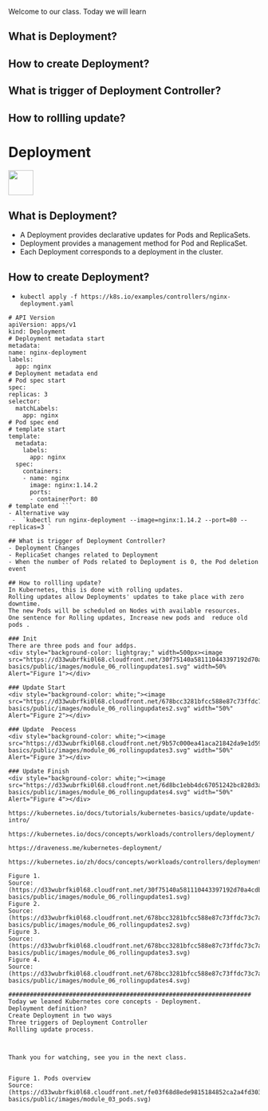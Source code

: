 Welcome to our class. Today we will learn 
## What is Deployment?  
## How to create Deployment?
## What is trigger of Deployment Controller?
## How to rollling update?


# Deployment
<image src ="https://github.com/kubernetes/community/blob/master/icons/png/resources/labeled/deploy-256.png?raw=true" width="50">  

## What is Deployment?  
- A Deployment provides declarative updates for Pods and ReplicaSets.
- Deployment provides a management method for Pod and ReplicaSet. 
- Each Deployment corresponds to a deployment in the cluster.  
  
## How to create Deployment?
-  `kubectl apply -f https://k8s.io/examples/controllers/nginx-deployment.yaml` 
  ```
# API Version  
apiVersion: apps/v1
kind: Deployment
# Deployment metadata start
metadata:
  name: nginx-deployment
  labels:
    app: nginx
# Deployment metadata end
# Pod spec start    
spec:
  replicas: 3
  selector:
    matchLabels:
      app: nginx
# Pod spec end       
# template start      
  template:
    metadata:
      labels:
        app: nginx
    spec:
      containers:
      - name: nginx
        image: nginx:1.14.2
        ports:
        - containerPort: 80
# template end ```
- Alternative way    
   -  `kubectl run nginx-deployment --image=nginx:1.14.2 --port=80 --replicas=3 `    

## What is trigger of Deployment Controller?
- Deployment Changes 
- ReplicaSet changes related to Deployment
- When the number of Pods related to Deployment is 0, the Pod deletion event

## How to rollling update?
In Kubernetes, this is done with rolling updates. 
Rolling updates allow Deployments' updates to take place with zero downtime.
The new Pods will be scheduled on Nodes with available resources.
One sentence for Rolling updates, Increase new pods and  reduce old pods .

### Init  
There are three pods and four addps. 
<div style="background-color: lightgray;" width=500px><image src="https://d33wubrfki0l68.cloudfront.net/30f75140a581110443397192d70a4cdb37df7bfc/fa906/docs/tutorials/kubernetes-basics/public/images/module_06_rollingupdates1.svg" width=50% Alert="Figure 1"></div>  

### Update Start
<div style="background-color: white;"><image src="https://d33wubrfki0l68.cloudfront.net/678bcc3281bfcc588e87c73ffdc73c7a8380aca9/703a2/docs/tutorials/kubernetes-basics/public/images/module_06_rollingupdates2.svg" width="50%" Alert="Figure 2"></div>

### Update  Peocess
<div style="background-color: white;"><image src="https://d33wubrfki0l68.cloudfront.net/9b57c000ea41aca21842da9e1d596cf22f1b9561/91786/docs/tutorials/kubernetes-basics/public/images/module_06_rollingupdates3.svg" width="50%" Alert="Figure 3"></div>

### Update Finish
<div style="background-color: white;"><image src="https://d33wubrfki0l68.cloudfront.net/6d8bc1ebb4dc67051242bc828d3ae849dbeedb93/fbfa8/docs/tutorials/kubernetes-basics/public/images/module_06_rollingupdates4.svg" width="50%" Alert="Figure 4"></div>   

https://kubernetes.io/docs/tutorials/kubernetes-basics/update/update-intro/

https://kubernetes.io/docs/concepts/workloads/controllers/deployment/

https://draveness.me/kubernetes-deployment/

https://kubernetes.io/zh/docs/concepts/workloads/controllers/deployment/

Figure 1.  
Source:(https://d33wubrfki0l68.cloudfront.net/30f75140a581110443397192d70a4cdb37df7bfc/fa906/docs/tutorials/kubernetes-basics/public/images/module_06_rollingupdates1.svg)
Figure 2.  
Source:(https://d33wubrfki0l68.cloudfront.net/678bcc3281bfcc588e87c73ffdc73c7a8380aca9/703a2/docs/tutorials/kubernetes-basics/public/images/module_06_rollingupdates2.svg)
Figure 3.  
Source:(https://d33wubrfki0l68.cloudfront.net/678bcc3281bfcc588e87c73ffdc73c7a8380aca9/703a2/docs/tutorials/kubernetes-basics/public/images/module_06_rollingupdates3.svg)
Figure 4.  
Source:(https://d33wubrfki0l68.cloudfront.net/678bcc3281bfcc588e87c73ffdc73c7a8380aca9/703a2/docs/tutorials/kubernetes-basics/public/images/module_06_rollingupdates4.svg)

####################################################################
Today we leaned Kubernetes core concepts - Deployment.
Deployment definition?  
Create Deployment in two ways
Three triggers of Deployment Controller
Rollling update process.



Thank you for watching, see you in the next class.


Figure 1. Pods overview 
Source:(https://d33wubrfki0l68.cloudfront.net/fe03f68d8ede9815184852ca2a4fd30325e5d15a/98064/docs/tutorials/kubernetes-basics/public/images/module_03_pods.svg)

